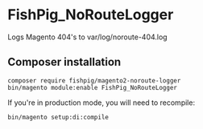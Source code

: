 # FishPig_NoRouteLogger
Logs Magento 404's to var/log/noroute-404.log

## Composer installation
    composer require fishpig/magento2-noroute-logger
    bin/magento module:enable FishPig_NoRouteLogger

If you're in production mode, you will need to recompile:

    bin/magento setup:di:compile
